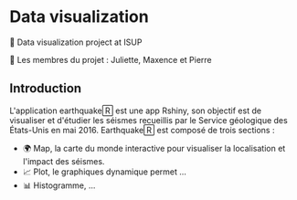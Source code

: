 # Data visualization
👀 Data visualization project at ISUP 

🤖 Les membres du projet : Juliette, Maxence et Pierre

## Introduction
L'application earthquake🅁 est une app Rshiny, son objectif est de visualiser et d'étudier les séismes recueillis par le Service géologique des États-Unis en mai 2016. Earthquake🅁 est composé de trois sections : 
* 🌍 Map, la carte du monde interactive pour visualiser la localisation et l'impact des séismes.
* 📈 Plot, le graphiques dynamique permet ...
* 📊 Histogramme, ...

